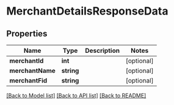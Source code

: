 # MerchantDetailsResponseData

## Properties
Name | Type | Description | Notes
------------ | ------------- | ------------- | -------------
**merchantId** | **int** |  | [optional] 
**merchantName** | **string** |  | [optional] 
**merchantFid** | **string** |  | [optional] 

[[Back to Model list]](../README.md#documentation-for-models) [[Back to API list]](../README.md#documentation-for-api-endpoints) [[Back to README]](../README.md)


